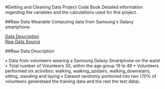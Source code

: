 
#Getting and Cleaning Data Project Code Book
Detailed information regarding the variables and the calculations used for this project.

##Raw Data
Wearable Computing data from Samsung's Galaxy smartphone. 

[Data Description](http://archive.ics.uci.edu/ml/datasets/Human+Activity+Recognition+Using+Smartphones) <br />
[Raw Data Source](https://d396qusza40orc.cloudfront.net/getdata%2Fprojectfiles%2FUCI%20HAR%20Dataset.zip)

##Raw Data Description

•	Data from volunteers wearing a Samsung Galaxy Smartphone on the waist
•	Total number of Volunteers 30, within the age group 19 to 48
•	Volunteers performed six activities: walking, walking_upstairs, walking_downstairs, sitting, standing and laying
•	Dataset randomly portioned into two (70% of volunteers generetaed the training data and the rest the test data).
